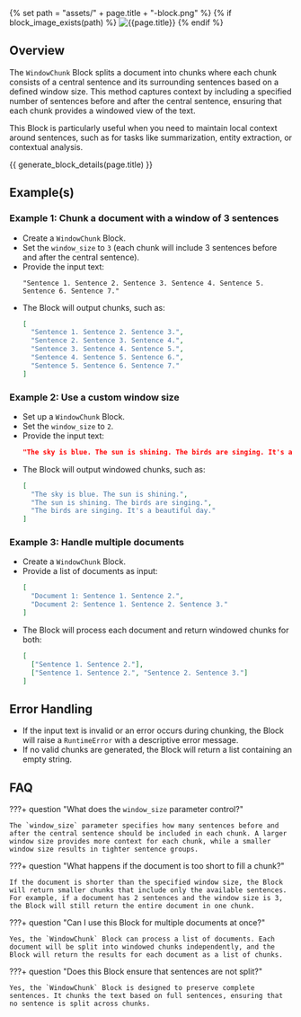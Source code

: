 {% set path = "assets/" + page.title + "-block.png" %}
{% if block_image_exists(path) %}
![{{page.title}}]({{path}})
{% endif %}

## Overview
The `WindowChunk` Block splits a document into chunks where each chunk consists of a central sentence and its surrounding sentences based on a defined window size. This method captures context by including a specified number of sentences before and after the central sentence, ensuring that each chunk provides a windowed view of the text.

This Block is particularly useful when you need to maintain local context around sentences, such as for tasks like summarization, entity extraction, or contextual analysis.

{{ generate_block_details(page.title) }}

## Example(s)

### Example 1: Chunk a document with a window of 3 sentences
- Create a `WindowChunk` Block.
- Set the `window_size` to `3` (each chunk will include 3 sentences before and after the central sentence).
- Provide the input text: 
  ```
  "Sentence 1. Sentence 2. Sentence 3. Sentence 4. Sentence 5. Sentence 6. Sentence 7."
  ```
- The Block will output chunks, such as:
  ```json
  [
    "Sentence 1. Sentence 2. Sentence 3.",
    "Sentence 2. Sentence 3. Sentence 4.",
    "Sentence 3. Sentence 4. Sentence 5.",
    "Sentence 4. Sentence 5. Sentence 6.",
    "Sentence 5. Sentence 6. Sentence 7."
  ]
  ```

### Example 2: Use a custom window size
- Set up a `WindowChunk` Block.
- Set the `window_size` to `2`.
- Provide the input text: 
  ```json
  "The sky is blue. The sun is shining. The birds are singing. It's a beautiful day."
  ```
- The Block will output windowed chunks, such as:
  ```json
  [
    "The sky is blue. The sun is shining.",
    "The sun is shining. The birds are singing.",
    "The birds are singing. It's a beautiful day."
  ]
  ```

### Example 3: Handle multiple documents
- Create a `WindowChunk` Block.
- Provide a list of documents as input:
  ```json
  [
    "Document 1: Sentence 1. Sentence 2.",
    "Document 2: Sentence 1. Sentence 2. Sentence 3."
  ]
  ```
- The Block will process each document and return windowed chunks for both:
  ```json
  [
    ["Sentence 1. Sentence 2."],
    ["Sentence 1. Sentence 2.", "Sentence 2. Sentence 3."]
  ]
  ```

## Error Handling
- If the input text is invalid or an error occurs during chunking, the Block will raise a `RuntimeError` with a descriptive error message.
- If no valid chunks are generated, the Block will return a list containing an empty string.

## FAQ

???+ question "What does the `window_size` parameter control?"
    
    The `window_size` parameter specifies how many sentences before and after the central sentence should be included in each chunk. A larger window size provides more context for each chunk, while a smaller window size results in tighter sentence groups.

???+ question "What happens if the document is too short to fill a chunk?"
    
    If the document is shorter than the specified window size, the Block will return smaller chunks that include only the available sentences. For example, if a document has 2 sentences and the window size is 3, the Block will still return the entire document in one chunk.

???+ question "Can I use this Block for multiple documents at once?"
    
    Yes, the `WindowChunk` Block can process a list of documents. Each document will be split into windowed chunks independently, and the Block will return the results for each document as a list of chunks.

???+ question "Does this Block ensure that sentences are not split?"
    
    Yes, the `WindowChunk` Block is designed to preserve complete sentences. It chunks the text based on full sentences, ensuring that no sentence is split across chunks.